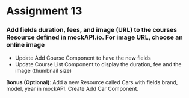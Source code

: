 # Assignment 13

### Add fields duration, fees, and image (URL) to the courses Resource defined in mockAPI.io. For image URL, choose an online image

- Update Add Course Component to have the new fields
- Update Course List Component to display the duration, fee and the image (thumbnail size)

**Bonus (Optional)**: Add a new Resource called Cars with fields brand, model, year in mockAPI. Create Add Car Component.